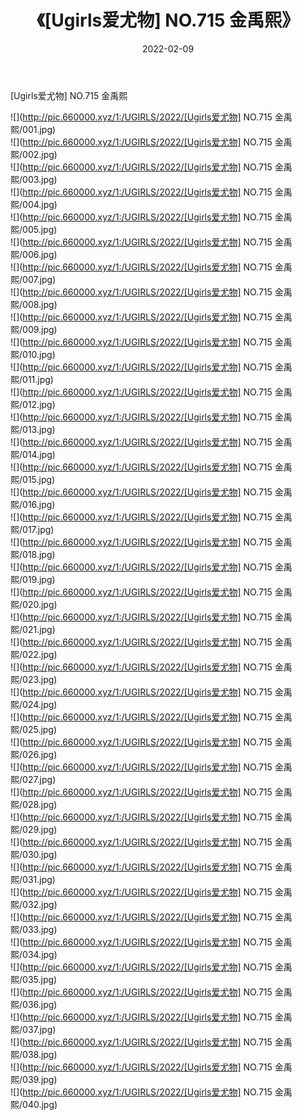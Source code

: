 ﻿---
layout: post
title:  《[Ugirls爱尤物] NO.715 金禹熙》
date:   2022-02-09
img: http://pic.660000.xyz/1:/UGIRLS/2022/[Ugirls爱尤物] NO.715 金禹熙/000.jpg
categories: [美女, 清纯, 唯美]
---

[Ugirls爱尤物] NO.715 金禹熙

 ![](http://pic.660000.xyz/1:/UGIRLS/2022/[Ugirls爱尤物] NO.715 金禹熙/001.jpg) <br>![](http://pic.660000.xyz/1:/UGIRLS/2022/[Ugirls爱尤物] NO.715 金禹熙/002.jpg) <br>![](http://pic.660000.xyz/1:/UGIRLS/2022/[Ugirls爱尤物] NO.715 金禹熙/003.jpg) <br>![](http://pic.660000.xyz/1:/UGIRLS/2022/[Ugirls爱尤物] NO.715 金禹熙/004.jpg) <br>![](http://pic.660000.xyz/1:/UGIRLS/2022/[Ugirls爱尤物] NO.715 金禹熙/005.jpg) <br>![](http://pic.660000.xyz/1:/UGIRLS/2022/[Ugirls爱尤物] NO.715 金禹熙/006.jpg) <br>![](http://pic.660000.xyz/1:/UGIRLS/2022/[Ugirls爱尤物] NO.715 金禹熙/007.jpg) <br>![](http://pic.660000.xyz/1:/UGIRLS/2022/[Ugirls爱尤物] NO.715 金禹熙/008.jpg) <br>![](http://pic.660000.xyz/1:/UGIRLS/2022/[Ugirls爱尤物] NO.715 金禹熙/009.jpg) <br>![](http://pic.660000.xyz/1:/UGIRLS/2022/[Ugirls爱尤物] NO.715 金禹熙/010.jpg) <br>![](http://pic.660000.xyz/1:/UGIRLS/2022/[Ugirls爱尤物] NO.715 金禹熙/011.jpg) <br>![](http://pic.660000.xyz/1:/UGIRLS/2022/[Ugirls爱尤物] NO.715 金禹熙/012.jpg) <br>![](http://pic.660000.xyz/1:/UGIRLS/2022/[Ugirls爱尤物] NO.715 金禹熙/013.jpg) <br>![](http://pic.660000.xyz/1:/UGIRLS/2022/[Ugirls爱尤物] NO.715 金禹熙/014.jpg) <br>![](http://pic.660000.xyz/1:/UGIRLS/2022/[Ugirls爱尤物] NO.715 金禹熙/015.jpg) <br>![](http://pic.660000.xyz/1:/UGIRLS/2022/[Ugirls爱尤物] NO.715 金禹熙/016.jpg) <br>![](http://pic.660000.xyz/1:/UGIRLS/2022/[Ugirls爱尤物] NO.715 金禹熙/017.jpg) <br>![](http://pic.660000.xyz/1:/UGIRLS/2022/[Ugirls爱尤物] NO.715 金禹熙/018.jpg) <br>![](http://pic.660000.xyz/1:/UGIRLS/2022/[Ugirls爱尤物] NO.715 金禹熙/019.jpg) <br>![](http://pic.660000.xyz/1:/UGIRLS/2022/[Ugirls爱尤物] NO.715 金禹熙/020.jpg) <br>![](http://pic.660000.xyz/1:/UGIRLS/2022/[Ugirls爱尤物] NO.715 金禹熙/021.jpg) <br>![](http://pic.660000.xyz/1:/UGIRLS/2022/[Ugirls爱尤物] NO.715 金禹熙/022.jpg) <br>![](http://pic.660000.xyz/1:/UGIRLS/2022/[Ugirls爱尤物] NO.715 金禹熙/023.jpg) <br>![](http://pic.660000.xyz/1:/UGIRLS/2022/[Ugirls爱尤物] NO.715 金禹熙/024.jpg) <br>![](http://pic.660000.xyz/1:/UGIRLS/2022/[Ugirls爱尤物] NO.715 金禹熙/025.jpg) <br>![](http://pic.660000.xyz/1:/UGIRLS/2022/[Ugirls爱尤物] NO.715 金禹熙/026.jpg) <br>![](http://pic.660000.xyz/1:/UGIRLS/2022/[Ugirls爱尤物] NO.715 金禹熙/027.jpg) <br>![](http://pic.660000.xyz/1:/UGIRLS/2022/[Ugirls爱尤物] NO.715 金禹熙/028.jpg) <br>![](http://pic.660000.xyz/1:/UGIRLS/2022/[Ugirls爱尤物] NO.715 金禹熙/029.jpg) <br>![](http://pic.660000.xyz/1:/UGIRLS/2022/[Ugirls爱尤物] NO.715 金禹熙/030.jpg) <br>![](http://pic.660000.xyz/1:/UGIRLS/2022/[Ugirls爱尤物] NO.715 金禹熙/031.jpg) <br>![](http://pic.660000.xyz/1:/UGIRLS/2022/[Ugirls爱尤物] NO.715 金禹熙/032.jpg) <br>![](http://pic.660000.xyz/1:/UGIRLS/2022/[Ugirls爱尤物] NO.715 金禹熙/033.jpg) <br>![](http://pic.660000.xyz/1:/UGIRLS/2022/[Ugirls爱尤物] NO.715 金禹熙/034.jpg) <br>![](http://pic.660000.xyz/1:/UGIRLS/2022/[Ugirls爱尤物] NO.715 金禹熙/035.jpg) <br>![](http://pic.660000.xyz/1:/UGIRLS/2022/[Ugirls爱尤物] NO.715 金禹熙/036.jpg) <br>![](http://pic.660000.xyz/1:/UGIRLS/2022/[Ugirls爱尤物] NO.715 金禹熙/037.jpg) <br>![](http://pic.660000.xyz/1:/UGIRLS/2022/[Ugirls爱尤物] NO.715 金禹熙/038.jpg) <br>![](http://pic.660000.xyz/1:/UGIRLS/2022/[Ugirls爱尤物] NO.715 金禹熙/039.jpg) <br>![](http://pic.660000.xyz/1:/UGIRLS/2022/[Ugirls爱尤物] NO.715 金禹熙/040.jpg) <br>